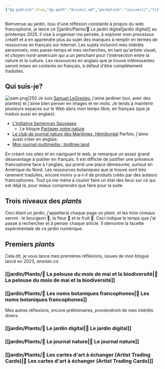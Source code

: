 ```yaml
---
{"dg-publish":true,"dg-path":"Accueil.md","permalink":"/accueil/","title":"Accueil - Jardin digital","hide":true,"tags":["gardenEntry"]}
---
```


Bienvenue au jardin.
Issu d'une réflexion constante à propos du web francophone, je lance ce [[jardin/Plants/🌱 Le jardin digital\|jardin digital]] au printemps 2025.
Il vise à organiser ma pensée, à explorer mon processus créatif et à en apprendre plus au sujet des manques à remplir en termes de ressources en français sur internet. 
Les sujets incluront mes intérêts personnels, mes passe-temps et mes recherches, en tant qu'artiste visuel, et citoyen nord-américain qui a un penchant pour l'intersection entre la nature et la culture. Les ressources en anglais que je trouve intéressantes seront mises en contexte en français, à défaut d'être complètement traduites.
## Qui suis-je?
![sam.png|250](/img/user/Images/sam.png)
Je suis [Samuel LeGresley](https://samlegresley.com), j'aime jardiner (oui, avec des plantes) et j'aime bien penser en images et en mots. Je tends à maintenir plusieurs espaces sur le Web dans mon temps libre, en français (que je traduis aussi en anglais):

- [L'Initiative Semences Sauvages](https://semencessauvages.org)
	- Le blogue [Partager notre nature](https://nature.semencessauvages.org/)
- [Le club de journal nature des Maritimes, Hémiboréal](https://hemiboreal.com/fr/)
Parfois, j'aime aussi créer en anglais:
- [Mon journal multimédia : birdtree.land](https://birdtree.land)

En créant ces sites et en naviguant le web, je remarque un assez grand désavantage à publier en français. Il est difficile de justifier une présence francophone face à l'anglais, qui prend une place démesurée, surtout en Amérique du Nord. Les ressources botaniques que je trouve sont très rarement traduites, encore moins y-a-t-il de produits créés par des auteurs francophones.
Tout ça me mène à vouloir faire un état des lieux sur ce qui est déjà là, pour mieux comprendre que faire pour la suite.
## Trois niveaux des *plants*
Ceci étant un jardin, j'appellerai chaque page un *plant*, et les trois niveaux seront : le bourgeon 🌱, la fleur 🌼 et le fruit 🍅.
Ceci indique le temps que j'ai passé à rechercher et à penser chaque article. Il démontre la facette expérimentale de ce jardin numérique. 
## Premiers *plants*
Cela dit, je vous lance mes premières réflexions, issues de mon blogue lancé en 2023, *amelan.ca*: 
### [[jardin/Plants/🍅 La pelouse du mois de mai et la biodiversité\|🍅 La pelouse du mois de mai et la biodiversité]]
### [[jardin/Plants/🌼 Les noms botaniques francophones\|🌼 Les noms botaniques francophones]]

Mes autres réflexions, encore préliminaires, proviendront de mes intérêts divers.
### [[jardin/Plants/🌱 Le jardin digital\|🌱 Le jardin digital]]
### [[jardin/Plants/🌼 Le journal nature\|🌼 Le journal nature]]
### [[jardin/Plants/🌱 Les cartes d'art à échanger (Artist Trading Cards)\|🌱 Les cartes d'art à échanger (Artist Trading Cards)]]
